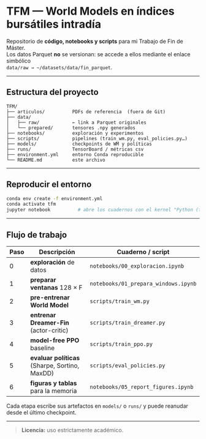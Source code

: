 # TFM — World Models en índices bursátiles intradía

Repositorio de **código, notebooks y scripts** para mi Trabajo de Fin de Máster.  
Los datos Parquet **no** se versionan: se accede a ellos mediante el enlace simbólico  
`data/raw → ~/datasets/data/fin_parquet`.

---

## Estructura del proyecto
```
TFM/
├── articulos/          PDFs de referencia  (fuera de Git)
├── data/
│   ├── raw/            ← link a Parquet originales
│   └── prepared/       tensores .npy generados
├── notebooks/          exploración y experimentos
├── scripts/            pipelines (train_wm.py, eval_policies.py…)
├── models/             checkpoints de WM y políticas
├── runs/               TensorBoard / métricas csv
├── environment.yml     entorno Conda reproducible
└── README.md           este archivo
```

---

## Reproducir el entorno
```bash
conda env create -f environment.yml
conda activate tfm
jupyter notebook          # abre los cuadernos con el kernel "Python (tfm)"
```

---

## Flujo de trabajo

| Paso | Descripción | Cuaderno / script |
|------|-------------|-------------------|
| 0 | **exploración** de datos | `notebooks/00_exploracion.ipynb` |
| 1 | **preparar ventanas** 128 × F | `notebooks/01_prepara_windows.ipynb` |
| 2 | **pre-entrenar World Model** | `scripts/train_wm.py` |
| 3 | **entrenar Dreamer-Fin** (actor-critic) | `scripts/train_dreamer.py` |
| 4 | **model-free PPO** baseline | `scripts/train_ppo.py` |
| 5 | **evaluar políticas** (Sharpe, Sortino, MaxDD) | `scripts/eval_policies.py` |
| 6 | **figuras y tablas** para la memoria | `notebooks/05_report_figures.ipynb` |

Cada etapa escribe sus artefactos en `models/` o `runs/` y puede
reanudar desde el último checkpoint.

---

> **Licencia:** uso estrictamente académico.
